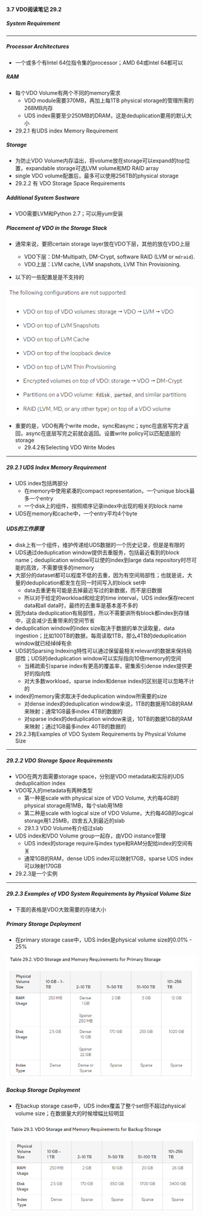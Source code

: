 #### 3.7 VDO阅读笔记 29.2

##### System Requirement

---

##### Processor Architectures

* 一个或多个有Intel 64位指令集的processor；AMD 64或Intel 64都可以

##### RAM

* 每个VDO Volume有两个不同的memory需求
  * VDO module需要370MB，再加上每1TB physical storage的管理所需的268MB内存
  * UDS index需要至少250MB的DRAM，这是deduplication要用的默认大小
* 29.2.1 有UDS index Memory Requirement

##### Storage

* 为防止VDO Volume内存溢出，将volume放在storage可以expand的top位置，expandable storage可选LVM volume和MD RAID array
* single VDO volume配置后，最多可以使用256TB的physical storage
* 29.2.2 有 VDO Storage Space Requirements

##### Additional System Sostware

* VDO需要LVM和Python 2.7；可以用yum安装

##### Placement of VDO in the Storage Stack

* 通常来说，要把certain storage layer放在VDO下层，其他的放在VDO上层
  * VDO下层：DM-Multipath, DM-Crypt, software RAID (LVM or `mdraid`).
  * VDO上层：LVM cache, LVM snapshots, LVM Thin Provisioning.

* 以下的一些配置是是不支持的

![1583554187516](img/1583554187516.png)

* 重要的是，VDO有两个write mode，sync和async；sync在底层写完才返回，async在底层写完之前就会返回。设置write policy可以匹配底层的storage
  * 29.4.2有Selecting VDO Write Modes

---

##### 29.2.1 UDS Index Memory Requirement

* UDS index包括两部分
  * 在memory中使用紧凑的compact representation，一个unique block最多一个entry
  * 一个disk上的组件，按照顺序记录index中出现的相关的block name
* UDS在memory和cache中，一个entry平均4个byte

##### UDS的工作原理

* disk上有一个组件，维护传递给UDS数据的一个历史记录，但是是有限的
* UDS通过deduplication window提供去重服务，包括最近看到的block name；deduplication window可以使的index到large data repository时尽可能的高效，不需要很多的memory
* 大部分的dataset都可以程度不低的去重，因为有空间局部性；也就是说，大量的deduplication都发生在同一时间写入的block set中
  * data去重更有可能是去掉最近写过的新数据，而不是旧数据
  * 所以对于给定的workload和给定的time interval，UDS index保存recent data和all data时，最终的去重率是基本差不多的
* 因为data deduplication有局部性，所以不需要讲所有block都index到存储中，这会减少去重带来的空间节省
* deduplication window的index size取决于数据的单次读取量，data ingestion；比如100TB的数据，每周读取1TB，那么4TB的deduplication window就已经绰绰有余
* UDS的Sparsing Indexing特性可以通过保留最相关relevant的数据来保持局部性；UDS的deduplication window可以实际指向10倍memory的空间
  * 当稀疏索引sparse index有更高的覆盖率，密集索引dense index提供更好的指向性
  * 对大多数workload，sparse index和dense index的区别是可以忽略不计的
* index的memory需求取决于deduplication window所需要的size
  * 对dense index的deduplication window来说，1TB的数据用1GB的RAM来映射；通常1GB最多index 4TB的数据的
  * 对sparse index的deduplication window来说，10TB的数据1GB的RAM来映射；通过1GB最多index 40TB的数据的
* 29.2.3有Examples of VDO System Requirements by Physical Volume Size

---

##### 29.2.2 VDO Storage Space Requirements

* VDO在两方面需要storage space，分别是VDO metadata和实际的UDS deduplicaition index
* VDO写入的metadata有两种类型
  * 第一种是scale with physical size of VDO Volume, 大约每4GB的physical storage用1MB，每个slab用1MB
  * 第二种是scale with logical size of VDO Volume，大约每4GB的logical storage用1.25MB，四舍五入到最近的slab
  * 29.1.3 VDO Volume有介绍过slab
* UDS index和VDO Volume group一起存，由VDO instance管理
  * UDS index的storage require与index type和RAM分配给index的空间有关
  * 通常1GB的RAM，dense UDS index可以映射17GB，sparse UDS index可以映射170GB
* 29.2.3是一个实例

---

##### 29.2.3 Examples of VDO System Requirements by Physical Volume Size

* 下面的表格是VDO大致需要的存储大小

##### Primary Storage Deployment

* 在primary storage case中，UDS index是physical volume size的0.01% - 25%

![1583560823255](img/1583560823255.png)

##### Backup Storage Deployment

* 在backup storage case中，UDS index覆盖了整个set但不超过physical volume size；在数据量大的时候增幅比较明显

![1583560895409](img/1583560895409.png)
